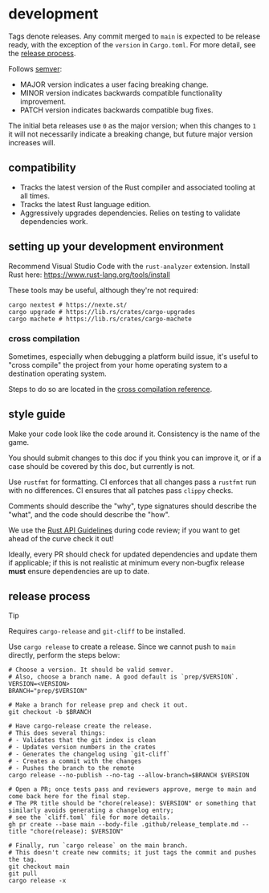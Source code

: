 
# development

Tags denote releases.
Any commit merged to `main` is expected to be release ready,
with the exception of the `version` in `Cargo.toml`.
For more detail, see the [release process](#release-process).

Follows [semver](https://semver.org/):
- MAJOR version indicates a user facing breaking change.
- MINOR version indicates backwards compatible functionality improvement.
- PATCH version indicates backwards compatible bug fixes.

The initial beta releases use `0` as the major version; when this changes to `1`
it will not necessarily indicate a breaking change, but future major version increases will.

## compatibility

- Tracks the latest version of the Rust compiler and associated tooling at all times.
- Tracks the latest Rust language edition.
- Aggressively upgrades dependencies. Relies on testing to validate dependencies work.

## setting up your development environment

Recommend Visual Studio Code with the `rust-analyzer` extension.
Install Rust here: https://www.rust-lang.org/tools/install

These tools may be useful, although they're not required:
```
cargo nextest # https://nexte.st/
cargo upgrade # https://lib.rs/crates/cargo-upgrades
cargo machete # https://lib.rs/crates/cargo-machete
```

### cross compilation

Sometimes, especially when debugging a platform build issue, it's useful to "cross compile" the project
from your home operating system to a destination operating system.

Steps to do so are located in the [cross compilation reference](./reference/cross-compile.md).

## style guide

Make your code look like the code around it. Consistency is the name of the game.

You should submit changes to this doc if you think you can improve it,
or if a case should be covered by this doc, but currently is not.

Use `rustfmt` for formatting.
CI enforces that all changes pass a `rustfmt` run with no differences.
CI ensures that all patches pass `clippy` checks.

Comments should describe the "why", type signatures should describe the "what", and the code should describe the "how".

We use the [Rust API Guidelines](https://rust-lang.github.io/api-guidelines/about.html)
during code review; if you want to get ahead of the curve check it out!

Ideally, every PR should check for updated dependencies and update them if applicable;
if this is not realistic at minimum every non-bugfix release **must** ensure dependencies are up to date.

## release process

> [!TIP]
> Requires `cargo-release` and `git-cliff` to be installed.

Use `cargo release` to create a release.
Since we cannot push to `main` directly, perform the steps below:

```shell
# Choose a version. It should be valid semver.
# Also, choose a branch name. A good default is `prep/$VERSION`.
VERSION=<VERSION>
BRANCH="prep/$VERSION"

# Make a branch for release prep and check it out.
git checkout -b $BRANCH

# Have cargo-release create the release.
# This does several things:
# - Validates that the git index is clean
# - Updates version numbers in the crates
# - Generates the changelog using `git-cliff`
# - Creates a commit with the changes
# - Pushes the branch to the remote
cargo release --no-publish --no-tag --allow-branch=$BRANCH $VERSION

# Open a PR; once tests pass and reviewers approve, merge to main and come back here for the final step.
# The PR title should be "chore(release): $VERSION" or something that similarly avoids generating a changelog entry;
# see the `cliff.toml` file for more details.
gh pr create --base main --body-file .github/release_template.md --title "chore(release): $VERSION"

# Finally, run `cargo release` on the main branch.
# This doesn't create new commits; it just tags the commit and pushes the tag.
git checkout main
git pull
cargo release -x
```
